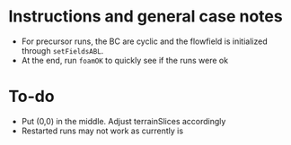 # Instructions and general case notes

- For precursor runs, the BC are cyclic and the flowfield is initialized through `setFieldsABL`.
- At the end, run `foamOK` to quickly see if the runs were ok

# To-do

- Put (0,0) in the middle. Adjust terrainSlices accordingly
- Restarted runs may not work as currently is

